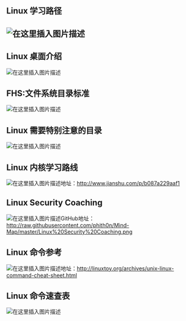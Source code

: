 ## Linux 学习路径

## ![在这里插入图片描述](https://img-blog.csdnimg.cn/5b68223ff9844428bb6cea57c5916864.png#pic_center) 
## Linux 桌面介绍

![在这里插入图片描述](https://img-blog.csdnimg.cn/fa45f88303ea41a2bab99665173fe5f9.png#pic_center)

## FHS:文件系统目录标准

![在这里插入图片描述](https://img-blog.csdnimg.cn/d6653ba87d164cd8b1cda0c9bf8a85c4.png#pic_center)

## Linux 需要特别注意的目录

![在这里插入图片描述](https://img-blog.csdnimg.cn/b9fb76d2e82b4aaea5c517c7db96dad9.png#pic_center)

## Linux 内核学习路线

![在这里插入图片描述](https://img-blog.csdnimg.cn/a260ada5cd424a3cad1708b4d39b7760.png#pic_center)地址：http://www.jianshu.com/p/b087a229aaf1

## Linux Security Coaching

![在这里插入图片描述](https://img-blog.csdnimg.cn/4573d07a3a42456ead415eee97d6af4e.png#pic_center)GitHub地址：http://raw.githubusercontent.com/phith0n/Mind-Map/master/Linux%20Security%20Coaching.png

## Linux 命令参考

![在这里插入图片描述](https://img-blog.csdnimg.cn/2f3d429d5b4d4b239f6a1ded989c3bfa.png#pic_center)地址：http://linuxtoy.org/archives/unix-linux-command-cheat-sheet.html

## Linux 命令速查表

![在这里插入图片描述](https://img-blog.csdnimg.cn/ac0c79d1bd6746a0a11cbe095a2ada3f.png#pic_center)


